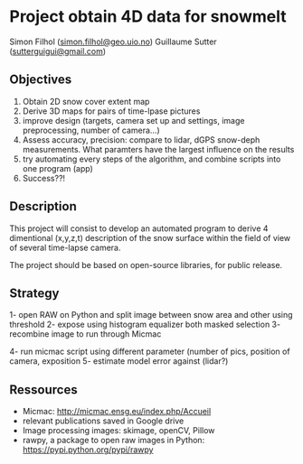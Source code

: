 # Project obtain 4D data for snowmelt

Simon Filhol (simon.filhol@geo.uio.no)
Guillaume Sutter (sutterguigui@gmail.com)

## Objectives

 1. Obtain 2D snow cover extent map
 2. Derive 3D maps for pairs of time-lpase pictures
 3. improve design (targets, camera set up and settings, image preprocessing, number of camera...)
 4. Assess accuracy, precision: compare to lidar, dGPS snow-deph measurements. What paramters have the largest influence on the results
 5. try automating every steps of the algorithm, and combine scripts into one program (app)
 5. Success??!

## Description

This project will consist to develop an automated program to derive 4 dimentional (x,y,z,t) description of the snow surface within the field of view of several time-lapse camera.

The project should be based on open-source libraries, for public release. 

## Strategy

1- open RAW on Python and split image between snow area and other using threshold
2- expose using histogram equalizer both masked selection
3- recombine image to run through Micmac

4- run micmac script using different parameter (number of pics, position of camera, exposition
5- estimate model error against (lidar?)



## Ressources

- Micmac: http://micmac.ensg.eu/index.php/Accueil
- relevant publications saved in Google drive
- Image processing images: skimage, openCV, Pillow
- rawpy, a package to open raw images in Python: https://pypi.python.org/pypi/rawpy
